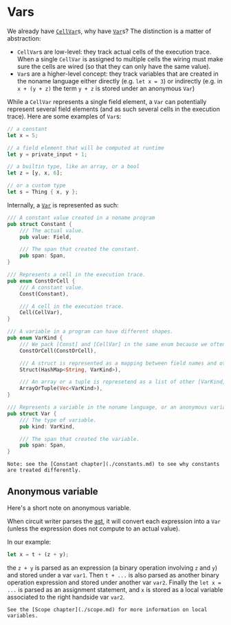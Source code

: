 # Vars

We already have [`CellVar`](./cellvar.md)s, why have [`Var`](https://mimoo.github.io/noname/rustdoc/var/struct.Var.html)s? 
The distinction is a matter of abstraction: 

* `CellVar`s are low-level: they track actual cells of the execution trace. When a single `CellVar` is assigned to multiple cells the wiring must make sure the cells are wired (so that they can only have the same value).
* `Var`s are a higher-level concept: they track variables that are created in the noname language either directly (e.g. `let x = 3`) or indirectly (e.g. in `x + (y + z)` the term `y + z` is stored under an anonymous `Var`)

While a `CellVar` represents a single field element, a `Var` can potentially represent several field elements (and as such several cells in the execution trace). 
Here are some examples of `Var`s:

```rust
// a constant
let x = 5;

// a field element that will be computed at runtime
let y = private_input + 1;

// a builtin type, like an array, or a bool
let z = [y, x, 6];

// or a custom type
let s = Thing { x, y };
```

Internally, a [`Var`](https://mimoo.github.io/noname/rustdoc/var/struct.Var.html) is represented as such:

```rust
/// A constant value created in a noname program
pub struct Constant {
    /// The actual value.
    pub value: Field,

    /// The span that created the constant.
    pub span: Span,
}

/// Represents a cell in the execution trace.
pub enum ConstOrCell {
    /// A constant value.
    Const(Constant),

    /// A cell in the execution trace.
    Cell(CellVar),
}

/// A variable in a program can have different shapes.
pub enum VarKind {
    /// We pack [Const] and [CellVar] in the same enum because we often branch on these.
    ConstOrCell(ConstOrCell),

    /// A struct is represented as a mapping between field names and other [VarKind]s.
    Struct(HashMap<String, VarKind>),

    /// An array or a tuple is represetend as a list of other [VarKind]s.
    ArrayOrTuple(Vec<VarKind>),
}

/// Represents a variable in the noname language, or an anonymous variable during computation of expressions.
pub struct Var {
    /// The type of variable.
    pub kind: VarKind,

    /// The span that created the variable.
    pub span: Span,
}
```

```admonish
Note: see the [Constant chapter](./constants.md) to see why constants are treated differently.
```

## Anonymous variable

Here's a short note on anonymous variable.

When circuit writer parses the [ast](./compilation.md), it will convert each expression into a `Var` (unless the expression does not compute to an actual value).

In our example:

```rust
let x = t + (z + y);
```

the `z + y` is parsed as an expression (a binary operation involving `z` and `y`) and stored under a var `var1`. 
Then `t + ...` is also parsed as another binary operation expression and stored under another var `var2`.
Finally the `let x = ...` is parsed as an assignment statement, and `x` is stored as a local variable associated to the right handside var `var2`.

```admonish
See the [Scope chapter](./scope.md) for more information on local variables.
```
